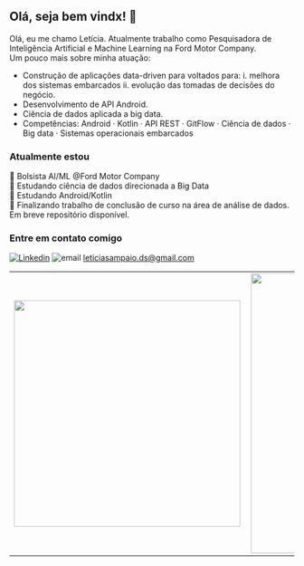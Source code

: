 ## Olá, seja bem vindx! 👋

Olá, eu me chamo Letícia. Atualmente trabalho como Pesquisadora de Inteligência Artificial e Machine Learning na Ford Motor Company. <br>
Um pouco mais sobre minha atuação:
- Construção de aplicações data-driven para voltados para: i. melhora dos sistemas embarcados ii. evolução das tomadas de decisões do negócio.
- Desenvolvimento de API Android.
- Ciência de dados aplicada a big data.
- Competências: Android · Kotlin · API REST · GitFlow · Ciência de dados · Big data · Sistemas operacionais embarcados

### Atualmente estou
🚀 Bolsista AI/ML @Ford Motor Company <br>
🚀 Estudando ciência de dados direcionada a Big Data <br>
🚀 Estudando Android/Kotlin  <br>
🚀 Finalizando trabalho de conclusão de curso na área de análise de dados. Em breve repositório disponível.  <br>

### Entre em contato comigo

[![Linkedin](https://img.shields.io/badge/-LINKEDIN-blue)](https://www.linkedin.com/in/lesampaio/)
![email](https://img.shields.io/badge/-EMAIL-critical) leticiasampaio.ds@gmail.com


<center>
<table>
    <tr>
        <td><img width="400px" align="left" src="https://github-readme-stats.vercel.app/api/top-langs/?username=lesampaio&hide=html&layout=compact&theme=buefy" /></td>
        <td><img width="495px" align="left" src="https://github-readme-stats.vercel.app/api?username=lesampaio&theme=buefy"/></td>
    </tr>   
</table>
</center>  




<!--
**lesampaio/lesampaio** is a ✨ _special_ ✨ repository because its `README.md` (this file) appears on your GitHub profile.

Here are some ideas to get you started:

- 🔭 I’m currently working on ...
- 🌱 I’m currently learning ...
- 👯 I’m looking to collaborate on ...
- 🤔 I’m looking for help with ...
- 💬 Ask me about ...
- 📫 How to reach me: ...
- 😄 Pronouns: ...
- ⚡ Fun fact: ...
-->
